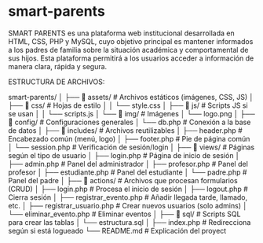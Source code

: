 # smart-parents
SMART PARENTS es una plataforma web institucional desarrollada en HTML, CSS, PHP y MySQL, cuyo objetivo principal es mantener informados a los padres de familia sobre la situación académica y comportamental de sus hijos. Esta plataforma permitirá a los usuarios acceder a información de manera clara, rápida y segura.

ESTRUCTURA DE ARCHIVOS:

smart-parents/
│
├── 📁 assets/              # Archivos estáticos (imágenes, CSS, JS)
│   ├── 📁 css/             # Hojas de estilo
│   │   └── style.css
│   ├── 📁 js/              # Scripts JS si se usan
│   │   └── scripts.js
│   └── 📁 img/             # Imágenes
│       └── logo.png
│
├── 📁 config/              # Configuraciones generales
│   └── db.php              # Conexión a la base de datos
│
├── 📁 includes/            # Archivos reutilizables
│   ├── header.php          # Encabezado común (menú, logo)
│   ├── footer.php          # Pie de página común
│   └── session.php         # Verificación de sesión/login
│
├── 📁 views/               # Páginas según el tipo de usuario
│   ├── login.php           # Página de inicio de sesión
│   ├── admin.php           # Panel del administrador
│   ├── profesor.php        # Panel del profesor
│   ├── estudiante.php      # Panel del estudiante
│   └── padre.php           # Panel del padre
│
├── 📁 actions/             # Archivos que procesan formularios (CRUD)
│   ├── login.php           # Procesa el inicio de sesión
│   ├── logout.php          # Cierra sesión
│   ├── registrar_evento.php # Añadir llegada tarde, llamado, etc.
│   ├── registrar_usuario.php # Crear nuevos usuarios (solo admins)
│   └── eliminar_evento.php  # Eliminar eventos
│
├── 📁 sql/                 # Scripts SQL para crear las tablas
│   └── estructura.sql
│
├── index.php               # Redirecciona según si está logueado
└── README.md               # Explicación del proyect
